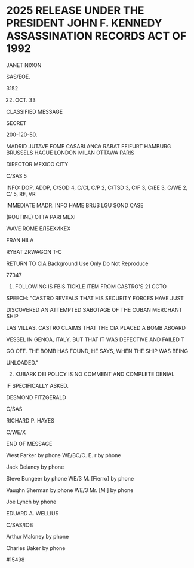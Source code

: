 # 2025 RELEASE UNDER THE PRESIDENT JOHN F. KENNEDY ASSASSINATION RECORDS ACT OF 1992

JANET NIXON

SAS/EOE.

3152

22. OCT. 33

CLASSIFIED MESSAGE

SECRET

200-120-50.

MADRID JUTAVE FOME CASABLANCA RABAT FEIFURT
HAMBURG BRUSSELS HAGUE LONDON MILAN OTTAWA PARIS

DIRECTOR MEXICO CITY

C/SAS 5

INFO: DOP, ADDP, C/SOD 4, C/CI, C/P 2, C/TSD 3, C/F 3, C/EE 3, C/WE 2, C/ 5, RF, VR

IMMEDIATE MADR. INFO HAME BRUS LGU SOND CASE

(ROUTINE) OTTA PARI MEXI

WAVE ROME ЕЛБЕХИКEX

FRAN HILA

RYBAT ZRWAGON T-C

RETURN TO CIA
Background Use Only
Do Not Reproduce

77347

1. FOLLOWING IS FBIS TICKLE ITEM FROM CASTRO'S 21 CCTO

SPEECH: "CASTRO REVEALS THAT HIS SECURITY FORCES HAVE JUST

DISCOVERED AN ATTEMPTED SABOTAGE OF THE CUBAN MERCHANT SHIP

LAS VILLAS. CASTRO CLAIMS THAT THE CIA PLACED A BOMB ABOARD

VESSEL IN GENOA, ITALY, BUT THAT IT WAS DEFECTIVE AND FAILED T

GO OFF. THE BOMB HAS FOUND, HE SAYS, WHEN THE SHIP WAS BEING

UNLOADED."

2. KUBARK DEI POLICY IS NO COMMENT AND COMPLETE DENIAL

IF SPECIFICALLY ASKED.

DESMOND FITZGERALD

C/SAS

RICHARD P. HAYES

C/WE/X

END OF MESSAGE

West Parker by phone WE/BC/C. E. r by phone

Jack Delancy by phone

Steve Bungeer by phone WE/3 M. [Fierro] by phone

Vaughn Sherman by phone WE/3 Mr. [M ] by phone

Joe Lynch by phone

EDUARD A. WELLIUS

C/SAS/IOB

Arthur Maloney by phone

Charles Baker by phone

#15498
